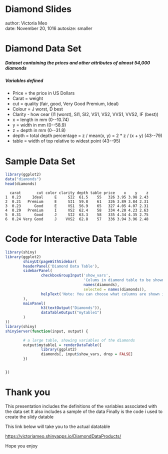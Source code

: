 Diamond Slides
========================================================
author: Victoria Meo    
date: November 20, 1016
autosize: smaller

Diamond Data Set
========================================================

##### Dataset containing the prices and other attributes of almost 54,000 diamonds
##### Variables defined

- Price = the price in US Dollars 
- Carat = weight
- cut = quality (fair, good, Very Good Premium, Ideal)
- Colour = J worst, D best
- Clarity - how cear (I1 (worst), SI1, SI2, VS1, VS2, VVS1, VVS2, IF (best))
- x = length in mm (0--10.74)
- y = width in mm (0--58.9)
- z = depth in mm (0--31.8)
- depth = total depth percentage = z / mean(x, y) = 2 * z / (x + y) (43--79)
- table =  width of top relative to widest point (43--95)

Sample Data Set
========================================================


```r
library(ggplot2)
data("diamonds")
head(diamonds)
```

```
  carat       cut color clarity depth table price    x    y    z
1  0.23     Ideal     E     SI2  61.5    55   326 3.95 3.98 2.43
2  0.21   Premium     E     SI1  59.8    61   326 3.89 3.84 2.31
3  0.23      Good     E     VS1  56.9    65   327 4.05 4.07 2.31
4  0.29   Premium     I     VS2  62.4    58   334 4.20 4.23 2.63
5  0.31      Good     J     SI2  63.3    58   335 4.34 4.35 2.75
6  0.24 Very Good     J    VVS2  62.8    57   336 3.94 3.96 2.48
```
Code for Interactive Data Table
========================================================


```r
library(shiny)
library(ggplot2)
        shinyUI(pageWithSidebar(
        headerPanel('Diamond Data Table'),
        sidebarPanel(
                checkboxGroupInput('show_vars',
                                   'Colums in diamond table to be shown',
                                   names(diamonds),
                                   selected = names(diamonds)),
                helpText('Note: You can choose what columns are shown in the table by checking the box.')
        ),
        mainPanel(
                h3(textOutput("Diamonds")),
                dataTableOutput("mytable1")
        )
))
library(shiny)
shinyServer(function(input, output) {

        # a large table, showing variables of the diamonds
        output$mytable1 = renderDataTable({
                library(ggplot2)
                diamonds[, input$show_vars, drop = FALSE]
        })


})
```


Thank you 
========================================================

This presentation includes the definitions of the variables associated with the data set
It also includes a sample of the data
Finally is the code i used to create the slidy datable

This link below will take you to the actual datatable

https://victoriameo.shinyapps.io/DiamondDataProducts/

Hope you enjoy
